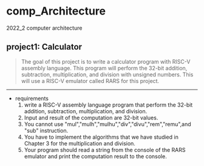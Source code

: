 # comp_Architecture
2022_2 computer architecture

## project1: Calculator

> The goal of this project is to write a calculator program with RISC-V assembly language. This program will perform the 32-bit addition, subtraction, multiplication, and division with unsigned numbers. This will use a RISC-V emulator called RARS for this project.
----------
+ requirements
  1. write a RISC-V assembly language program that perform the 32-bit addition, subtraction, multiplication, and division.
  2. Input and result of the computation are 32-bit values.
  3. You cannot use "mul","mulh","mulhu","div","divu","rem","remu",and "sub" instruction.
  4. You have to implement the algorithms that we have studied in Chapter 3 for the multiplication and division.
  5. Your program should read a string from the console of the RARS emulator and print the computation result to the console.
